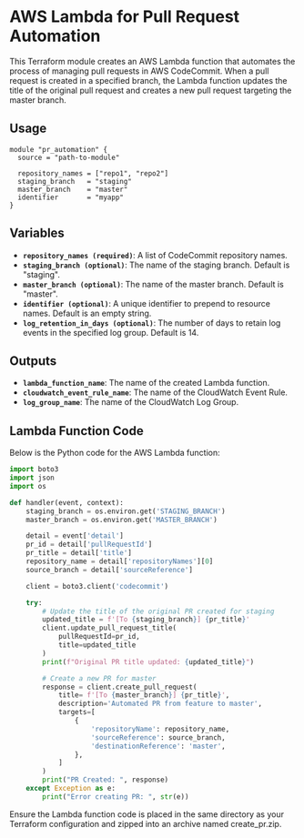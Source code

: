 # AWS Lambda for Pull Request Automation

This Terraform module creates an AWS Lambda function that automates the process of managing pull requests in AWS CodeCommit. When a pull request is created in a specified branch, the Lambda function updates the title of the original pull request and creates a new pull request targeting the master branch.

## Usage

```hcl
module "pr_automation" {
  source = "path-to-module"

  repository_names = ["repo1", "repo2"]
  staging_branch   = "staging"
  master_branch    = "master"
  identifier       = "myapp"
}
```

## Variables

* **`repository_names (required)`**: A list of CodeCommit repository names.
* **`staging_branch (optional)`**: The name of the staging branch. Default is "staging".
* **`master_branch (optional)`**: The name of the master branch. Default is "master".
* **`identifier (optional)`**: A unique identifier to prepend to resource names. Default is an empty string.
* **`log_retention_in_days (optional)`**: The number of days to retain log events in the specified log group. Default is 14.

## Outputs

* **`lambda_function_name`**: The name of the created Lambda function.
* **`cloudwatch_event_rule_name`**: The name of the CloudWatch Event Rule.
* **`log_group_name`**: The name of the CloudWatch Log Group.

## Lambda Function Code

Below is the Python code for the AWS Lambda function:

```python
import boto3
import json
import os

def handler(event, context):
    staging_branch = os.environ.get('STAGING_BRANCH')
    master_branch = os.environ.get('MASTER_BRANCH')

    detail = event['detail']
    pr_id = detail['pullRequestId']
    pr_title = detail['title']
    repository_name = detail['repositoryNames'][0]
    source_branch = detail['sourceReference']

    client = boto3.client('codecommit')

    try:
        # Update the title of the original PR created for staging
        updated_title = f'[To {staging_branch}] {pr_title}'
        client.update_pull_request_title(
            pullRequestId=pr_id,
            title=updated_title
        )
        print(f"Original PR title updated: {updated_title}")

        # Create a new PR for master
        response = client.create_pull_request(
            title= f'[To {master_branch}] {pr_title}',
            description='Automated PR from feature to master',
            targets=[
                {
                    'repositoryName': repository_name,
                    'sourceReference': source_branch,
                    'destinationReference': 'master',
                },
            ]
        )
        print("PR Created: ", response)
    except Exception as e:
        print("Error creating PR: ", str(e))
```

Ensure the Lambda function code is placed in the same directory as your Terraform configuration and zipped into an archive named create_pr.zip.
